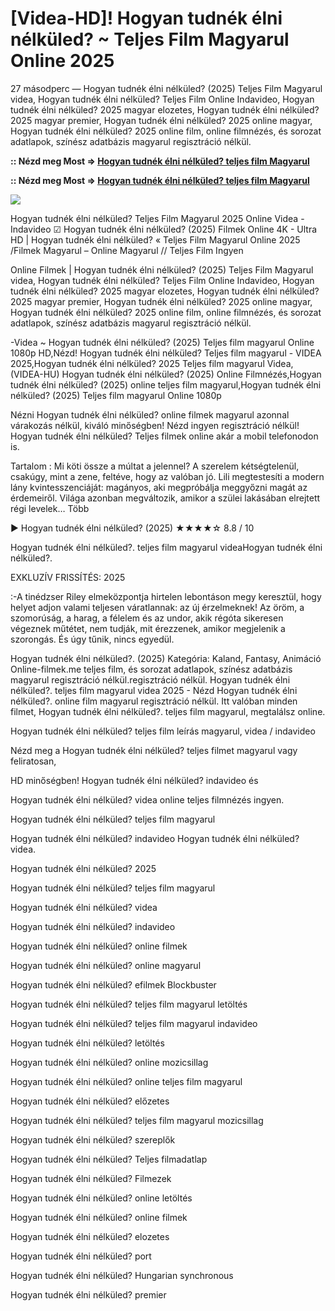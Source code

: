 # [Videa-HD]! Hogyan tudnék élni nélküled? ~ Teljes Film Magyarul Online 2025

27 másodperc — Hogyan tudnék élni nélküled? (2025) Teljes Film Magyarul videa, Hogyan tudnék élni nélküled? Teljes Film Online Indavideo, Hogyan tudnék élni nélküled? 2025 magyar elozetes, Hogyan tudnék élni nélküled? 2025 magyar premier, Hogyan tudnék élni nélküled? 2025 online magyar, Hogyan tudnék élni nélküled? 2025 online film, online filmnézés, és sorozat adatlapok, színész adatbázis magyarul regisztráció nélkül.

**:: Nézd meg Most => [Hogyan tudnék élni nélküled? teljes film Magyarul](https://t.co/0nerltLfl8)**

**:: Nézd meg Most => [Hogyan tudnék élni nélküled? teljes film Magyarul](https://t.co/0nerltLfl8)**

<p dir="auto"><a href="https://t.co/0nerltLfl8" title="GITHUB" rel="nofollow"><img src="https://i.imgur.com/jhNGoEt.gif" style="max-width: 100%;"></a></p>

Hogyan tudnék élni nélküled? Teljes Film Magyarul 2025 Online Videa - Indavideo ☑ Hogyan tudnék élni nélküled? (2025) Filmek Online 4K - Ultra HD | Hogyan tudnék élni nélküled? « Teljes Film Magyarul Online 2025 /Filmek Magyarul – Online Magyarul // Teljes Film Ingyen

Online Filmek | Hogyan tudnék élni nélküled? (2025) Teljes Film Magyarul videa, Hogyan tudnék élni nélküled? Teljes Film Online Indavideo, Hogyan tudnék élni nélküled? 2025 magyar elozetes, Hogyan tudnék élni nélküled? 2025 magyar premier, Hogyan tudnék élni nélküled? 2025 online magyar, Hogyan tudnék élni nélküled? 2025 online film, online filmnézés, és sorozat adatlapok, színész adatbázis magyarul regisztráció nélkül.

-Videa ~ Hogyan tudnék élni nélküled? (2025) Teljes film magyarul Online 1080p HD,Nézd! Hogyan tudnék élni nélküled? Teljes film magyarul - VIDEA 2025,Hogyan tudnék élni nélküled? 2025 Teljes film magyarul Videa,(VIDEA-HU) Hogyan tudnék élni nélküled? (2025) Online Filmnézés,Hogyan tudnék élni nélküled? (2025) online teljes film magyarul,Hogyan tudnék élni nélküled? (2025) Teljes film magyarul Online 1080p

Nézni Hogyan tudnék élni nélküled? online filmek magyarul azonnal várakozás nélkül, kiváló minőségben! Nézd ingyen regisztráció nélkül! Hogyan tudnék élni nélküled? Teljes filmek online akár a mobil telefonodon is.

Tartalom : Mi köti össze a múltat a jelennel? A szerelem kétségtelenül, csakúgy, mint a zene, feltéve, hogy az valóban jó.
Lili megtestesíti a modern lány kvintesszenciáját: magányos, aki megpróbálja meggyőzni magát az érdemeiről. Világa azonban megváltozik, amikor a szülei lakásában elrejtett régi levelek… Több

▶️ Hogyan tudnék élni nélküled? (2025) ★★★★☆ 8.8 / 10

Hogyan tudnék élni nélküled?. teljes film magyarul videaHogyan tudnék élni nélküled?.

EXKLUZÍV FRISSÍTÉS: 2025

:-A tinédzser Riley elmeközpontja hirtelen lebontáson megy keresztül, hogy helyet adjon valami teljesen váratlannak: az új érzelmeknek! Az öröm, a szomorúság, a harag, a félelem és az undor, akik régóta sikeresen végeznek műtétet, nem tudják, mit érezzenek, amikor megjelenik a szorongás. És úgy tűnik, nincs egyedül.

Hogyan tudnék élni nélküled?. (2025) Kategória: Kaland, Fantasy, Animáció Online-filmek.me teljes film, és sorozat adatlapok, színész adatbázis magyarul regisztráció nélkül.regisztráció nélkül. Hogyan tudnék élni nélküled?. teljes film magyarul videa 2025 - Nézd Hogyan tudnék élni nélküled?. online film magyarul regisztráció nélkül. Itt valóban minden filmet, Hogyan tudnék élni nélküled?. teljes film magyarul, megtalálsz online.

Hogyan tudnék élni nélküled? teljes film leírás magyarul, videa / indavideo

Nézd meg a Hogyan tudnék élni nélküled? teljes filmet magyarul vagy feliratosan, 

HD minőségben! Hogyan tudnék élni nélküled? indavideo és 

Hogyan tudnék élni nélküled? videa online teljes filmnézés ingyen. 

Hogyan tudnék élni nélküled? teljes film magyarul 

Hogyan tudnék élni nélküled? indavideo Hogyan tudnék élni nélküled? videa.

Hogyan tudnék élni nélküled? 2025

Hogyan tudnék élni nélküled? teljes film magyarul

Hogyan tudnék élni nélküled? videa

Hogyan tudnék élni nélküled? indavideo

Hogyan tudnék élni nélküled? online filmek

Hogyan tudnék élni nélküled? online magyarul

Hogyan tudnék élni nélküled? efilmek Blockbuster

Hogyan tudnék élni nélküled? teljes film magyarul letöltés

Hogyan tudnék élni nélküled? teljes film magyarul indavideo

Hogyan tudnék élni nélküled? letöltés

Hogyan tudnék élni nélküled? online mozicsillag

Hogyan tudnék élni nélküled? online teljes film magyarul

Hogyan tudnék élni nélküled? előzetes

Hogyan tudnék élni nélküled? teljes film magyarul mozicsillag

Hogyan tudnék élni nélküled? szereplők

Hogyan tudnék élni nélküled? Teljes filmadatlap

Hogyan tudnék élni nélküled? Filmezek

Hogyan tudnék élni nélküled? online letöltés

Hogyan tudnék élni nélküled? online filmek

Hogyan tudnék élni nélküled? elozetes

Hogyan tudnék élni nélküled? port

Hogyan tudnék élni nélküled? Hungarian synchronous

Hogyan tudnék élni nélküled? premier
